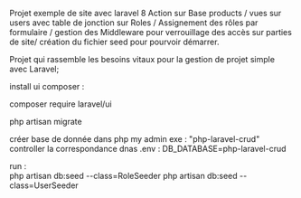 Projet exemple de site avec laravel 8
Action sur Base products / vues sur users avec table de jonction sur Roles / Assignement des rôles par formulaire / gestion des Middleware pour verrouillage des accès sur parties de site/ création du fichier seed pour pourvoir démarrer.

Projet qui rassemble les besoins vitaux pour la gestion de projet simple avec Laravel; 

install ui composer :

composer require laravel/ui

php artisan migrate

créer base de donnée dans php my admin exe : "php-laravel-crud"
controller la correspondance dnas .env :
DB_DATABASE=php-laravel-crud

run :  
php artisan db:seed --class=RoleSeeder
php artisan db:seed --class=UserSeeder

